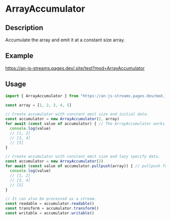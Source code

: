 # ArrayAccumulator

## Description
Accumulate the array and emit it at a constant size array.

## Example
https://an-js-streams.pages.dev/.site/test?mod=ArrayAccumulator

## Usage
```ts
import { ArrayAccumulator } from "https://an-js-streams.pages.dev/mod.js" // or .ts

const array = [1, 2, 3, 4, 5]

// Create accumulator with constant emit size and initial data.
const accumulator = new ArrayAccumulator(2, array)
for await (const value of accumulator) { // The ArrayAccumulator works as an AsyncGenerator.
  console.log(value)
  // [1, 2]
  // [3, 4]
  // [5]
}

// Create accumulator with constant emit size and lazy specify data.
const accumulator = new ArrayAccumulator(2)
for await (const value of accumulator.pullpush(array)) { // pullpush function is Push and pull at the same time.
  console.log(value)
  // [1, 2]
  // [3, 4]
  // [5]
}

// It can also be processed as a stream.
const readable = accumulator.readable()
const transform = accumulator.transform()
const writable = accumulator.writable()
```